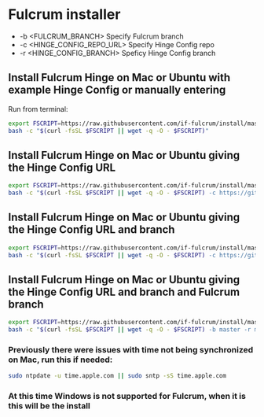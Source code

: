 # Fulcrum installer

* -b <FULCRUM_BRANCH>        Specify Fulcrum branch
* -c <HINGE_CONFIG_REPO_URL> Specify Hinge Config repo
* -r <HINGE_CONFIG_BRANCH>   Speficy Hinge Config branch


## Install Fulcrum Hinge on Mac or Ubuntu with example Hinge Config or manually entering
Run from terminal:
```bash
export FSCRIPT=https://raw.githubusercontent.com/if-fulcrum/install/master/unix.sh &&
bash -c "$(curl -fsSL $FSCRIPT || wget -q -O - $FSCRIPT)"
```

## Install Fulcrum Hinge on Mac or Ubuntu giving the Hinge Config URL
```bash
export FSCRIPT=https://raw.githubusercontent.com/if-fulcrum/install/master/unix.sh &&
bash -c "$(curl -fsSL $FSCRIPT || wget -q -O - $FSCRIPT) -c https://github.com/if-fulcrum/hinge-config.git"
```

## Install Fulcrum Hinge on Mac or Ubuntu giving the Hinge Config URL and branch
```bash
export FSCRIPT=https://raw.githubusercontent.com/if-fulcrum/install/master/unix.sh &&
bash -c "$(curl -fsSL $FSCRIPT || wget -q -O - $FSCRIPT) -c https://github.com/if-fulcrum/hinge-config.git -r master"
```

## Install Fulcrum Hinge on Mac or Ubuntu giving the Hinge Config URL and branch and Fulcrum branch
```bash
export FSCRIPT=https://raw.githubusercontent.com/if-fulcrum/install/master/unix.sh &&
bash -c "$(curl -fsSL $FSCRIPT || wget -q -O - $FSCRIPT) -b master -r master -c https://github.com/if-fulcrum/hinge-config.git"
```

### Previously there were issues with time not being synchronized on Mac, run this if needed:
```bash
sudo ntpdate -u time.apple.com || sudo sntp -sS time.apple.com
```

### At this time Windows is not supported for Fulcrum, when it is this will be the install
